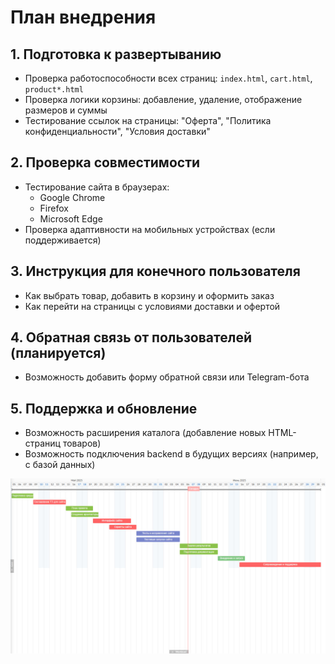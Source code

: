 # План внедрения

## 1. Подготовка к развертыванию

- Проверка работоспособности всех страниц: `index.html`, `cart.html`, `product*.html`
- Проверка логики корзины: добавление, удаление, отображение размеров и суммы
- Тестирование ссылок на страницы: "Оферта", "Политика конфиденциальности", "Условия доставки"

## 2. Проверка совместимости

- Тестирование сайта в браузерах:
  - Google Chrome
  - Firefox
  - Microsoft Edge
- Проверка адаптивности на мобильных устройствах (если поддерживается)

## 3. Инструкция для конечного пользователя

- Как выбрать товар, добавить в корзину и оформить заказ
- Как перейти на страницы с условиями доставки и офертой

## 4. Обратная связь от пользователей (планируется)

- Возможность добавить форму обратной связи или Telegram-бота

## 5. Поддержка и обновление

- Возможность расширения каталога (добавление новых HTML-страниц товаров)
- Возможность подключения backend в будущих версиях (например, с базой данных)



![alt text](<Внедрение диаграмма.jpg>)
